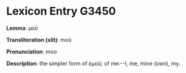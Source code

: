 # Lexicon Entry G3450

**Lemma**: μοῦ

**Transliteration (xlit)**: moû

**Pronunciation**: moo

**Description**:
the simpler form of ἐμοῦ; of me:--I, me, mine (own), my.
